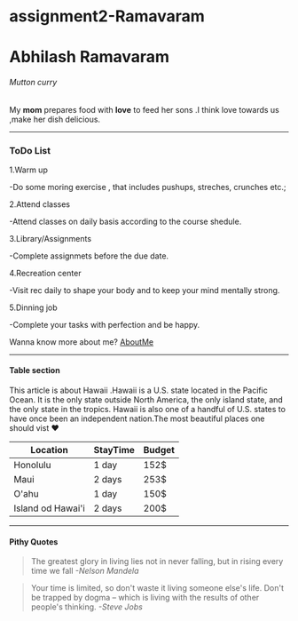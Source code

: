 # assignment2-Ramavaram

# Abhilash Ramavaram

###### Mutton curry

My **mom** prepares food with **love** to feed her sons .I think love towards us ,make her dish delicious.

---

### ToDo List

1.Warm up

-Do some moring exercise , that includes pushups, streches, crunches etc.;

2.Attend classes

-Attend classes on daily basis according to the course shedule.

3.Library/Assignments

-Complete assignmets before the due date.

4.Recreation center

-Visit rec daily to shape your body and to keep your mind mentally strong.

5.Dinning job

-Complete your tasks with perfection and be happy.

Wanna know more about me? [AboutMe](https://github.com/AbhiRam0099/assignment2-Ramavaram/blob/main/AboutMe.md)

---

#### Table section

This article is about Hawaii .Hawaii  is a U.S. state located in the Pacific Ocean. It is the only state outside North America, the only island state, and the only state in the tropics. Hawaii is also one of a handful of U.S. states to have once been an independent nation.The most beautiful places one should vist ❤️


| Location | StayTime | Budget |
| - | - | - |
| Honolulu | 1 day | 152$ |
| Maui | 2 days | 253$ |
| O'ahu | 1 day | 150$ |
|Island od Hawai'i| 2 days |200$|

---

#### Pithy Quotes

> The greatest glory in living lies not in never falling, but in rising every time we fall *-Nelson Mandela*

> Your time is limited, so don't waste it living someone else's life. Don't be trapped by dogma – which is living with the results of other people's thinking. *-Steve Jobs*


